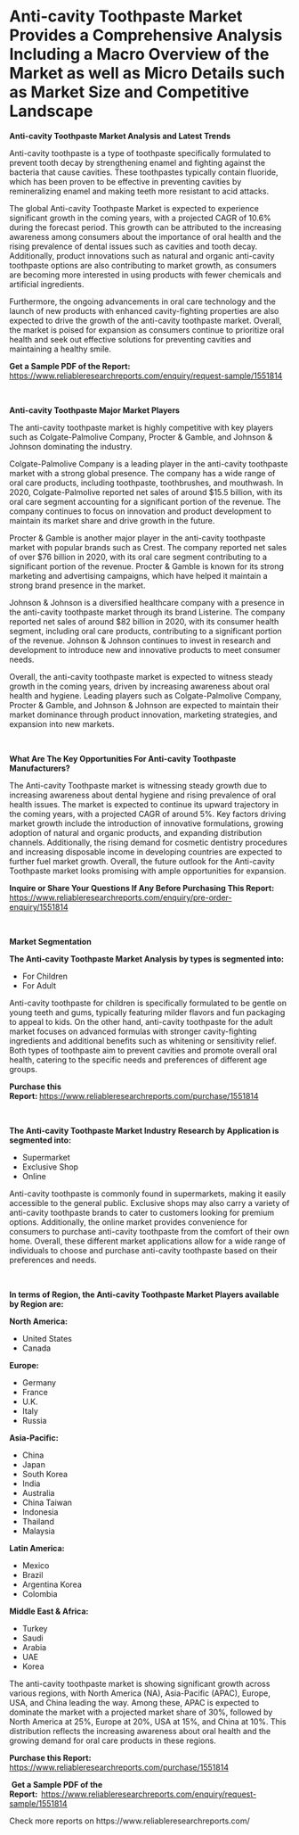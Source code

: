 <p><h1>Anti-cavity Toothpaste Market Provides a Comprehensive Analysis Including a Macro Overview of the Market as well as Micro Details such as Market Size and Competitive Landscape</h1></p><p><strong>Anti-cavity Toothpaste Market Analysis and Latest Trends</strong></p>
<p><p>Anti-cavity toothpaste is a type of toothpaste specifically formulated to prevent tooth decay by strengthening enamel and fighting against the bacteria that cause cavities. These toothpastes typically contain fluoride, which has been proven to be effective in preventing cavities by remineralizing enamel and making teeth more resistant to acid attacks.</p><p>The global Anti-cavity Toothpaste Market is expected to experience significant growth in the coming years, with a projected CAGR of 10.6% during the forecast period. This growth can be attributed to the increasing awareness among consumers about the importance of oral health and the rising prevalence of dental issues such as cavities and tooth decay. Additionally, product innovations such as natural and organic anti-cavity toothpaste options are also contributing to market growth, as consumers are becoming more interested in using products with fewer chemicals and artificial ingredients.</p><p>Furthermore, the ongoing advancements in oral care technology and the launch of new products with enhanced cavity-fighting properties are also expected to drive the growth of the anti-cavity toothpaste market. Overall, the market is poised for expansion as consumers continue to prioritize oral health and seek out effective solutions for preventing cavities and maintaining a healthy smile.</p></p>
<p><strong>Get a Sample PDF of the Report:&nbsp;</strong> <a href="https://www.reliableresearchreports.com/enquiry/request-sample/1551814">https://www.reliableresearchreports.com/enquiry/request-sample/1551814</a></p>
<p>&nbsp;</p>
<p><strong>Anti-cavity Toothpaste Major Market Players</strong></p>
<p><p>The anti-cavity toothpaste market is highly competitive with key players such as Colgate-Palmolive Company, Procter & Gamble, and Johnson & Johnson dominating the industry. </p><p>Colgate-Palmolive Company is a leading player in the anti-cavity toothpaste market with a strong global presence. The company has a wide range of oral care products, including toothpaste, toothbrushes, and mouthwash. In 2020, Colgate-Palmolive reported net sales of around $15.5 billion, with its oral care segment accounting for a significant portion of the revenue. The company continues to focus on innovation and product development to maintain its market share and drive growth in the future.</p><p>Procter & Gamble is another major player in the anti-cavity toothpaste market with popular brands such as Crest. The company reported net sales of over $76 billion in 2020, with its oral care segment contributing to a significant portion of the revenue. Procter & Gamble is known for its strong marketing and advertising campaigns, which have helped it maintain a strong brand presence in the market.</p><p>Johnson & Johnson is a diversified healthcare company with a presence in the anti-cavity toothpaste market through its brand Listerine. The company reported net sales of around $82 billion in 2020, with its consumer health segment, including oral care products, contributing to a significant portion of the revenue. Johnson & Johnson continues to invest in research and development to introduce new and innovative products to meet consumer needs.</p><p>Overall, the anti-cavity toothpaste market is expected to witness steady growth in the coming years, driven by increasing awareness about oral health and hygiene. Leading players such as Colgate-Palmolive Company, Procter & Gamble, and Johnson & Johnson are expected to maintain their market dominance through product innovation, marketing strategies, and expansion into new markets.</p></p>
<p>&nbsp;</p>
<p><strong>What Are The Key Opportunities For Anti-cavity Toothpaste Manufacturers?</strong></p>
<p><p>The Anti-cavity Toothpaste market is witnessing steady growth due to increasing awareness about dental hygiene and rising prevalence of oral health issues. The market is expected to continue its upward trajectory in the coming years, with a projected CAGR of around 5%. Key factors driving market growth include the introduction of innovative formulations, growing adoption of natural and organic products, and expanding distribution channels. Additionally, the rising demand for cosmetic dentistry procedures and increasing disposable income in developing countries are expected to further fuel market growth. Overall, the future outlook for the Anti-cavity Toothpaste market looks promising with ample opportunities for expansion.</p></p>
<p><strong>Inquire or Share Your Questions If Any Before Purchasing This Report:</strong> <a href="https://www.reliableresearchreports.com/enquiry/pre-order-enquiry/1551814">https://www.reliableresearchreports.com/enquiry/pre-order-enquiry/1551814</a></p>
<p>&nbsp;</p>
<p><strong>Market Segmentation</strong></p>
<p><strong>The Anti-cavity Toothpaste Market Analysis by types is segmented into:</strong></p>
<p><ul><li>For Children</li><li>For Adult</li></ul></p>
<p><p>Anti-cavity toothpaste for children is specifically formulated to be gentle on young teeth and gums, typically featuring milder flavors and fun packaging to appeal to kids. On the other hand, anti-cavity toothpaste for the adult market focuses on advanced formulas with stronger cavity-fighting ingredients and additional benefits such as whitening or sensitivity relief. Both types of toothpaste aim to prevent cavities and promote overall oral health, catering to the specific needs and preferences of different age groups.</p></p>
<p><strong>Purchase this Report:&nbsp;</strong><a href="https://www.reliableresearchreports.com/purchase/1551814">https://www.reliableresearchreports.com/purchase/1551814</a></p>
<p>&nbsp;</p>
<p><strong>The Anti-cavity Toothpaste Market Industry Research by Application is segmented into:</strong></p>
<p><ul><li>Supermarket</li><li>Exclusive Shop</li><li>Online</li></ul></p>
<p><p>Anti-cavity toothpaste is commonly found in supermarkets, making it easily accessible to the general public. Exclusive shops may also carry a variety of anti-cavity toothpaste brands to cater to customers looking for premium options. Additionally, the online market provides convenience for consumers to purchase anti-cavity toothpaste from the comfort of their own home. Overall, these different market applications allow for a wide range of individuals to choose and purchase anti-cavity toothpaste based on their preferences and needs.</p></p>
<p>&nbsp;</p>
<p><strong>In terms of Region, the Anti-cavity Toothpaste Market Players available by Region are:</strong></p>
<p>
    <p> <strong> North America: </strong>
        <ul>
            <li>United States</li>
            <li>Canada</li>
        </ul>
        </p> 
    <p> <strong> Europe: </strong>
        <ul>
            <li>Germany</li>
            <li>France</li>
            <li>U.K.</li>
            <li>Italy</li>
            <li>Russia</li>
        </ul>
        </p> 
    <p> <strong> Asia-Pacific: </strong>
        <ul>
            <li>China</li>
            <li>Japan</li>
            <li>South Korea</li>
            <li>India</li>
            <li>Australia</li>
            <li>China Taiwan</li>
            <li>Indonesia</li>
            <li>Thailand</li>
            <li>Malaysia</li>
        </ul>
        </p> 
    <p> <strong> Latin America: </strong>
        <ul>
            <li>Mexico</li>
            <li>Brazil</li>
            <li>Argentina Korea</li>
            <li>Colombia</li>
        </ul>
        </p> 
    <p> <strong> Middle East & Africa: </strong>
        <ul>
            <li>Turkey</li>
            <li>Saudi</li>
            <li>Arabia</li>
            <li>UAE</li>
            <li>Korea</li>
        </ul>
    </p>
    </p>
<p><p>The anti-cavity toothpaste market is showing significant growth across various regions, with North America (NA), Asia-Pacific (APAC), Europe, USA, and China leading the way. Among these, APAC is expected to dominate the market with a projected market share of 30%, followed by North America at 25%, Europe at 20%, USA at 15%, and China at 10%. This distribution reflects the increasing awareness about oral health and the growing demand for oral care products in these regions.</p></p>
<p><strong>Purchase this Report: </strong><a href="https://www.reliableresearchreports.com/purchase/1551814">https://www.reliableresearchreports.com/purchase/1551814</a></p>
<p>&nbsp;<strong>Get a Sample PDF of the Report:&nbsp;&nbsp;</strong><a href="https://www.reliableresearchreports.com/enquiry/request-sample/1551814">https://www.reliableresearchreports.com/enquiry/request-sample/1551814</a></p>
<p><strong></strong></p>
<p>Check more reports on https://www.reliableresearchreports.com/</p>